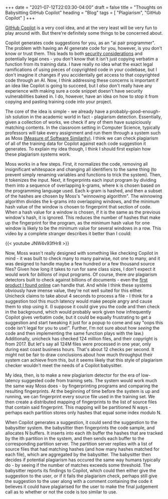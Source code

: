 +++
date = "2021-07-12T22:03:30-04:00"
draft = false
title = "Thoughts on Babysitting GitHub Copilot"
heading = "Blog"
tags = [ "Plagiarism", "GitHub Copilot" ]
+++

[GitHub Copilot](https://copilot.github.com/) is a very cool idea, and at the very least will be very fun to play around with.
But there're definitely some things to be concerned about.

<!-- more -->

Copilot generates code suggestions for you, as an "ai pair programmer". The problem with having
an AI generate code for you, however, is you don't know or trust them. This leads to both
[security considerations](https://gist.github.com/0xabad1dea/be18e11beb2e12433d93475d72016902)
and potentially legal ones - you don't know that it isn't just copying verbatim a function
from its training data. I have really no idea what the exact legal ramifications of
using pieces of copyrighted code in your codebase, but I don't imagine it changes
if you accidentally get access to that copyrighted code through an AI. Now, I think addressing
these concerns is important if an idea like Copilot is going to succeed, but I _also_ don't really
have any experience with making sure a code snippet doesn't have security vulnerabilities baked in.
I do, however, have an idea on how to stop it from copying and pasting training code into your project.

The core of the idea is simple - we already have a probably-good-enough-ish solution in the academic world in fact - plagiarism detection.
Essentially, given a collection of works, we check if any of them have suspiciously matching contents. In the classroom setting
in Computer Science, typically professors will take every assignment and run them through a system such as Moss [(Measure of Software Similarity)](https://theory.stanford.edu/~aiken/moss/). I think we can check plagiarism of all of the training data for Copilot against each code suggestion it generates.
To explain my idea though, I think I should first explain how these plagiarism systems work.

Moss works in a few steps. First, it normalizes the code, removing all insignificant whitespace and changing all identifiers to the same thing (to prevent
simply renaming variables and functions to trick the system). Then, it tokenizes the input. Next, it fingerprints each input program by dividing them
into a sequence of overlapping k-grams, where k is chosen based on the programming language used. Each k-gram is hashed, and then a subset of the hashes are chosen 
by Moss's "winnowing algorithm". The winnowing algorithm divides the k-grams into overlapping windows, and the minimum hash value of the window is chosen to
fingerprint that section of code. When a hash value for a window is chosen, if it is the same as the previous window's hash, it is ignored. 
This reduces the number of hashes that make up the fingerprint for the program, as the minimum hash value for one window is likely to be
the minimum value for several windows in a row. This video by a complete stranger describes it better than I could:

{{< youtube JNW4v93fHr8 >}}

Now, Moss wasn't really designed with something like checking Copilot in mind - it was built to check many to many pairwise, not one to many, and it was designed
to handle maybe a few hundred or a few thousand source files? Given how long it takes to run for sane class sizes, I don't expect it would work for _billions_ of
input programs. Of course, there _are_ plagiarism detectors built to check against billions of documents - even the 
[first product I found online](https://unicheck.com/) can handle that. And while I think these systems obviously have imense value, they're not well suited
for this either. Unicheck claims to take about 4 seconds to process a file - I think for a suggestion tool this much latency would make people angry
and cause them to stop using it. (I suppose it could give you the code and then check in the background, which would probably work given how infrequently
Copilot gives verbatim code, but it could be equally frustrating to get a suggestion and start tweaking it just for a popup to come and say "oops this code
isn't legal for you to use!". Further, I'm not sure about how _seeing_ the code and then implementing the same function plays with the law.)
Additionally, unicheck has checked 124 million files, and their copyright is from 2017. But let's say all 124M files were processed in one year, only
during east coast business hours. That's about 12 checks per second. 
It might not be fair to draw conclusions about how much throughput their system can achieve from this, but it seems likely that this style of plagiarism
checker wouldn't meet the needs of a Copilot babysitter.

My idea, then, is to make a new plagiarism detector for the era of low-latency suggested code from training sets. The system would work much the same
way Moss does - by fingerprinting programs and comparing the resulting fingerprints. At the beginning of time before the system is up and running, we
can fingerprint every source file used in the training set. We then create a distributed mapping of fingerprints to the list of source files
that contain said fingerprint. This mapping will be partitioned N ways - perhaps each partition stores only hashes that equal some index modulo N.

When Copilot generates a suggestion, it could send the suggestion to the babysitter system. the babysitter then fingerprints the code sample, and allocates
N buffers. It inserts into each ith buffer the hashes that are tracked by the ith partition in the system, and then sends each buffer to the corresponding
partition server. The partition server replies with a list of source files that had matching hashes (and how many hashes matched for each file), which
are aggregated by the babysitter. The babysitter then decides if potential plagiarism has occured the same way humans typically do - by seeing if the number
of matches exceeds some threshold. The babysitter reports its findings to Copilot, which could then either give the suggestion to the user,
or if it fails the plagiarism check, perhaps still give the suggestion to the user along with a comment containing the code it believes it could have
plagiarised for the user to make the final judgement call as to whether or not the code is too similar to use.
